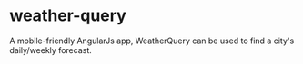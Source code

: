 # weather-query
A mobile-friendly AngularJs app, WeatherQuery can be used to find a city's daily/weekly forecast.
